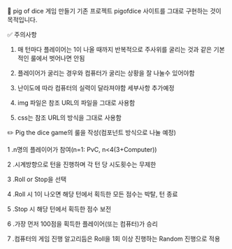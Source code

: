 🎲 pig of dice 게임 만들기
기존 프로젝트 pigofdice 사이트를 그대로 구현하는 것이 목적입니다.

✅ 주의사항
1. 매 턴마다 플레이어는 1이 나올 때까지 반복적으로 주사위를 굴리는 것과 같은 기본적인 룰에서 벗어나면 안됨

2. 플레이어가 굴리는 경우와 컴퓨터가 굴리는 상황을 잘 나눌수 있어야함

3. 난이도에 따라 컴퓨터의 실력이 달라져야함
세부사항 추가예정

4. img 파일은 참조 URL의 파일을 그대로 사용함

5. css는 참조 URL의 방식을 그대로 사용함
							

✏️ Pig the dice game의 룰을 작성(컴포넌트 방식으로 나눌 예정)

1 .n명의 플레이어가 참여(n=1: PvC, n<4(3+Computer)) 

2 .시계방향으로 턴을 진행하며 각 턴 당 시도횟수는 무제한

3 .Roll or Stop을 선택

4 .Roll 시 1이 나오면 해당 턴에서 획득한 모든 점수는 박탈, 턴 종료

5 .Stop 시 해당 턴에서 획득한 점수 보전

6 .가장 먼저 100점을 획득한 플레이어(또는 컴퓨터)가 승리

7 .컴퓨터의 게임 진행 알고리듬은 Roll을 1회 이상 진행하는 Random 진행으로 적용




